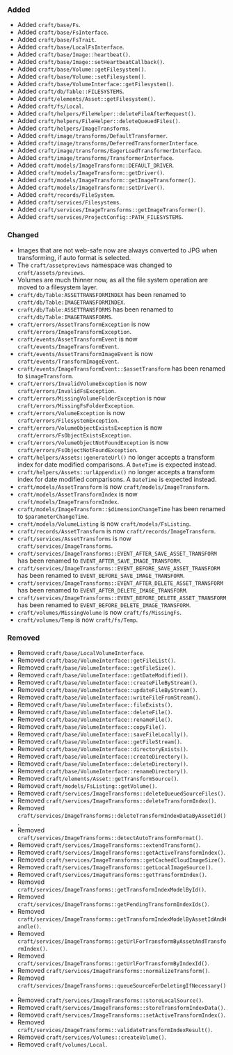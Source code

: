 ### Added
- Added `craft/base/Fs`.
- Added `craft/base/FsInterface`.
- Added `craft/base/FsTrait`.
- Added `craft/base/LocalFsInterface`.
- Added `craft/base/Image::heartbeat()`.
- Added `craft/base/Image::setHeartbeatCallback()`.
- Added `craft/base/Volume::getFilesystem()`.
- Added `craft/base/Volume::setFilesystem()`.
- Added `craft/base/VolumeInterface::getFilesystem()`.
- Added `craft/db/Table::FILESYSTEMS`.
- Added `craft/elements/Asset::getFilesystem()`.
- Added `craft/fs/Local`.
- Added `craft/helpers/FileHelper::deleteFileAfterRequest()`.
- Added `craft/helpers/FileHelper::deleteQueuedFiles()`.
- Added `craft/helpers/ImageTransforms`.
- Added `craft/image/transforms/DefaultTransformer`.
- Added `craft/image/transforms/DeferredTransformerInterface`.
- Added `craft/image/transforms/EagerLoadTransformerInterface`.
- Added `craft/image/transforms/TransformerInterface`.
- Added `craft/models/ImageTransform::DEFAULT_DRIVER`.
- Added `craft/models/ImageTransform::getDriver()`.
- Added `craft/models/ImageTransform::getImageTransformer()`.
- Added `craft/models/ImageTransform::setDriver()`.
- Added `craft/records/FileSystem`.
- Added `craft/services/Filesystems`.
- Added `craft/services/ImageTransforms::getImageTransformer()`.
- Added `craft/services/ProjectConfig::PATH_FILESYSTEMS`.

### Changed
- Images that are not web-safe now are always converted to JPG when transforming, if auto format is selected.
- The `craft/assetpreviews` namespace was changed to `craft/assets/previews`.
- Volumes are much thinner now, as all the file system operation are moved to a filesystem layer.
- `craft/db/Table:ASSETTRANSFORMINDEX` has been renamed to `craft/db/Table:IMAGETRANSFORMINDEX`.
- `craft/db/Table:ASSETTRANSFORMS` has been renamed to `craft/db/Table:IMAGETRANSFORMS`.
- `craft/errors/AssetTransformException` is now `craft/errors/ImageTransformException`.
- `craft/events/AssetTransformEvent` is now `craft/events/ImageTransformEvent`.
- `craft/events/AssetTransformImageEvent` is now `craft/events/TransformImageEvent`.
- `craft/events/ImageTransformEvent::$assetTransform` has been renamed to `$imageTransform`.
- `craft/errors/InvalidVolumeException` is now `craft/errors/InvalidFsException`.
- `craft/errors/MissingVolumeFolderException` is now `craft/errors/MissingFsFolderException`.
- `craft/errors/VolumeException` is now `craft/errors/FilesystemException`.
- `craft/errors/VolumeObjectExistsException` is now `craft/errors/FsObjectExistsException`.
- `craft/errors/VolumeObjectNotFoundException` is now `craft/errors/FsObjectNotFoundException`.
- `craft/helpers/Assets::generateUrl()` no longer accepts a transform index for date modified comparisons. A `DateTime` is expected instead.
- `craft/helpers/Assets::urlAppendix()` no longer accepts a transform index for date modified comparisons. A `DateTime` is expected instead.
- `craft/models/AssetTransform` is now `craft/models/ImageTransform`.
- `craft/models/AssetTransformIndex` is now `craft/models/ImageTransformIndex`.
- `craft/models/ImageTransform::$dimensionChangeTime` has been renamed to `$parameterChangeTime`.
- `craft/models/VolumeListing` is now `craft/models/FsListing`.
- `craft/records/AssetTransform` is now `craft/records/ImageTransform`.
- `craft/services/AssetTransforms` is now `craft/services/ImageTransforms`.
- `craft/services/ImageTransforms::EVENT_AFTER_SAVE_ASSET_TRANSFORM` has been renamed to `EVENT_AFTER_SAVE_IMAGE_TRANSFORM`.
- `craft/services/ImageTransforms::EVENT_BEFORE_SAVE_ASSET_TRANSFORM` has been renamed to `EVENT_BEFORE_SAVE_IMAGE_TRANSFORM`.
- `craft/services/ImageTransforms::EVENT_AFTER_DELETE_ASSET_TRANSFORM` has been renamed to `EVENT_AFTER_DELETE_IMAGE_TRANSFORM`.
- `craft/services/ImageTransforms::EVENT_BEFORE_DELETE_ASSET_TRANSFORM` has been renamed to `EVENT_BEFORE_DELETE_IMAGE_TRANSFORM`.
- `craft/volumes/MissingVolume` is now `craft/fs/MissingFs`.
- `craft/volumes/Temp` is now `craft/fs/Temp`.

### Removed
- Removed `craft/base/LocalVolumeInterface`.
- Removed `craft/base/VolumeInterface::getFileList()`.
- Removed `craft/base/VolumeInterface::getFileSize()`.
- Removed `craft/base/VolumeInterface::getDateModified()`.
- Removed `craft/base/VolumeInterface::createFileByStream()`.
- Removed `craft/base/VolumeInterface::updateFileByStream()`.
- Removed `craft/base/VolumeInterface::writeFileFromStream()`.
- Removed `craft/base/VolumeInterface::fileExists()`.
- Removed `craft/base/VolumeInterface::deleteFile()`.
- Removed `craft/base/VolumeInterface::renameFile()`.
- Removed `craft/base/VolumeInterface::copyFile()`.
- Removed `craft/base/VolumeInterface::saveFileLocally()`.
- Removed `craft/base/VolumeInterface::getFileStream()`.
- Removed `craft/base/VolumeInterface::directoryExists()`.
- Removed `craft/base/VolumeInterface::createDirectory()`.
- Removed `craft/base/VolumeInterface::deleteDirectory()`.
- Removed `craft/base/VolumeInterface::renameDirectory()`.
- Removed `craft/elements/Asset::getTransformSource()`.
- Removed `craft/models/FsListing::getVolume()`.
- Removed `craft/services/ImageTransforms::deleteQueuedSourceFiles()`.
- Removed `craft/services/ImageTransforms::deleteTransformIndex()`.
- Removed `craft/services/ImageTransforms::deleteTransformIndexDataByAssetId()`.
- Removed `craft/services/ImageTransforms::detectAutoTransformFormat()`.
- Removed `craft/services/ImageTransforms::extendTransform()`.
- Removed `craft/services/ImageTransforms::getActiveTransformIndex()`.
- Removed `craft/services/ImageTransforms::getCachedCloudImageSize()`.
- Removed `craft/services/ImageTransforms::getLocalImageSource()`.
- Removed `craft/services/ImageTransforms::getTransformIndex()`.
- Removed `craft/services/ImageTransforms::getTransformIndexModelById()`.
- Removed `craft/services/ImageTransforms::getPendingTransformIndexIds()`.
- Removed `craft/services/ImageTransforms::getTransformIndexModelByAssetIdAndHandle()`.
- Removed `craft/services/ImageTransforms::getUrlForTransformByAssetAndTransformIndex()`.
- Removed `craft/services/ImageTransforms::getUrlForTransformByIndexId()`.
- Removed `craft/services/ImageTransforms::normalizeTransform()`.
- Removed `craft/services/ImageTransforms::queueSourceForDeletingIfNecessary()`.
- Removed `craft/services/ImageTransforms::storeLocalSource()`.
- Removed `craft/services/ImageTransforms::storeTransformIndexData()`.
- Removed `craft/services/ImageTransforms::setActiveTransformIndex()`.
- Removed `craft/services/ImageTransforms::validateTransformIndexResult()`.
- Removed `craft/services/Volumes::createVolume()`.
- Removed `craft/volumes/Local`.
